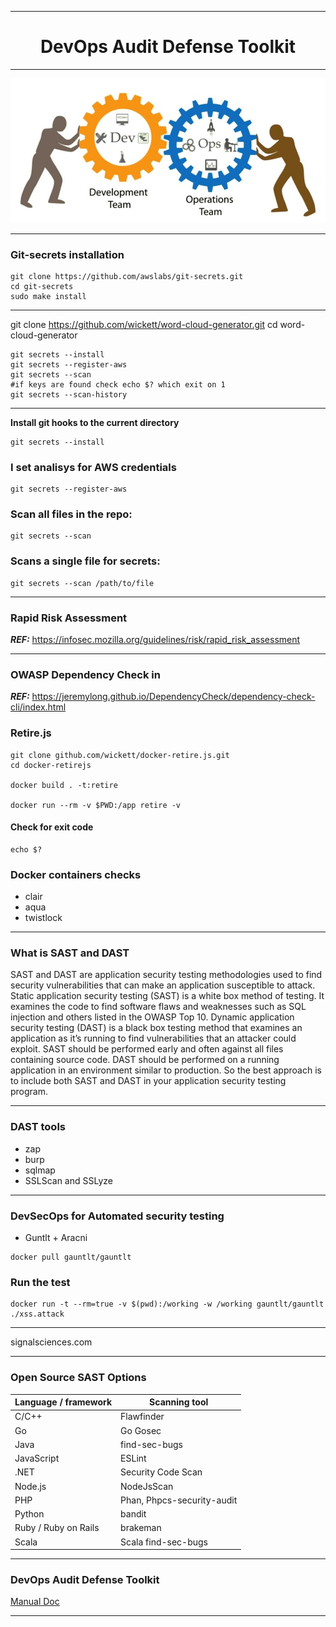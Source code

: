 ***

<div align="center">
   <h1>DevOps Audit Defense Toolkit</h1>
</div>

***

<div align="center">
   <img src="images/devops.JPG" width="700"/>
</div>

***
### __Git-secrets installation__
```
git clone https://github.com/awslabs/git-secrets.git
cd git-secrets
sudo make install
```

***
git clone https://github.com/wickett/word-cloud-generator.git
cd word-cloud-generator
```
git secrets --install
git secrets --register-aws
git secrets --scan
#if keys are found check echo $? which exit on 1
git secrets --scan-history
```
***

__Install git hooks to the current directory__
```
git secrets --install
```
### __I set analisys for AWS credentials__
```
git secrets --register-aws
```
### __Scan all files in the repo:__
```
git secrets --scan
```
### __Scans a single file for secrets:__
```
git secrets --scan /path/to/file
```
***
### __Rapid Risk Assessment__

*__REF:__* https://infosec.mozilla.org/guidelines/risk/rapid_risk_assessment

***
### __OWASP Dependency Check in__

*__REF:__* https://jeremylong.github.io/DependencyCheck/dependency-check-cli/index.html

### __Retire.js__
```
git clone github.com/wickett/docker-retire.js.git
cd docker-retirejs

docker build . -t:retire 

docker run --rm -v $PWD:/app retire -v

```
#### __Check for exit code__
```
echo $?
```

### __Docker containers checks__

  * clair 
  * aqua
  * twistlock
 
***
### __What is SAST and DAST__
SAST and DAST are application security testing methodologies used to find security vulnerabilities that can make an application susceptible to attack. Static application security testing (SAST) is a white box method of testing. It examines the code to find software flaws and weaknesses such as SQL injection and others listed in the OWASP Top 10. Dynamic application security testing (DAST) is a black box testing method that examines an application as it’s running to find vulnerabilities that an attacker could exploit.
SAST should be performed early and often against all files containing source code. DAST should be performed on a running application in an environment similar to production. So the best approach is to include both SAST and DAST in your application security testing program.

***
### __DAST tools__
  * zap
  * burp
  * sqlmap
  * SSLScan and SSLyze

***
### __DevSecOps for Automated security testing__
  * Guntlt + Aracni


```
docker pull gauntlt/gauntlt
```
### __Run the test__
```
docker run -t --rm=true -v $(pwd):/working -w /working gauntlt/gauntlt ./xss.attack
```
***
signalsciences.com
***
### __Open Source SAST Options__


|  Language / framework   | Scanning tool  |
|-------------------------|----------------|
| C/C++                   | Flawfinder     |
| Go                      | Go	Gosec      |
|Java                     |  find-sec-bugs |
| JavaScript              |  ESLint        |
| .NET                    | Security Code Scan |
| Node.js                 | NodeJsScan    |
| PHP                     | Phan,	Phpcs-security-audit  |
| Python                  |  bandit       |
| Ruby / Ruby on Rails    | brakeman      |
| Scala                   | Scala	find-sec-bugs |

***
### __DevOps Audit Defense Toolkit__

[ Manual Doc](doc/DevOps_Audit_Defense_Toolkit_v1.0.pdf)

***